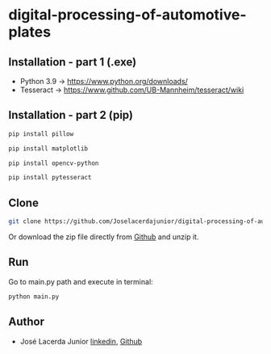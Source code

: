 # digital-processing-of-automotive-plates

## Installation - part 1 (.exe)
* Python 3.9 -> https://www.python.org/downloads/
* Tesseract  -> https://www.github.com/UB-Mannheim/tesseract/wiki

## Installation - part 2 (pip)
```bash
pip install pillow
```
```bash
pip install matplotlib
```
```bash
pip install opencv-python
```
```bash
pip install pytesseract
```

## Clone
```bash
git clone https://github.com/Joselacerdajunior/digital-processing-of-automotive-plates.git
```
Or download the zip file directly from [Github](https://github.com/Joselacerdajunior/digital-processing-of-automotive-plates) and unzip it.

## Run
Go to main.py path and execute in terminal:
```bash
python main.py
```


## Author
- José Lacerda Junior [linkedin](https://www.linkedin.com/in/joselacerdajunior/), [Github](https://github.com/Joselacerdajunior)
